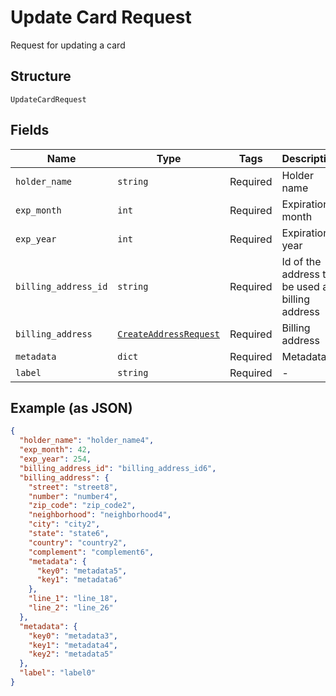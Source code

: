 
# Update Card Request

Request for updating a card

## Structure

`UpdateCardRequest`

## Fields

| Name | Type | Tags | Description |
|  --- | --- | --- | --- |
| `holder_name` | `string` | Required | Holder name |
| `exp_month` | `int` | Required | Expiration month |
| `exp_year` | `int` | Required | Expiration year |
| `billing_address_id` | `string` | Required | Id of the address to be used as billing address |
| `billing_address` | [`CreateAddressRequest`](/doc/models/create-address-request.md) | Required | Billing address |
| `metadata` | `dict` | Required | Metadata |
| `label` | `string` | Required | - |

## Example (as JSON)

```json
{
  "holder_name": "holder_name4",
  "exp_month": 42,
  "exp_year": 254,
  "billing_address_id": "billing_address_id6",
  "billing_address": {
    "street": "street8",
    "number": "number4",
    "zip_code": "zip_code2",
    "neighborhood": "neighborhood4",
    "city": "city2",
    "state": "state6",
    "country": "country2",
    "complement": "complement6",
    "metadata": {
      "key0": "metadata5",
      "key1": "metadata6"
    },
    "line_1": "line_18",
    "line_2": "line_26"
  },
  "metadata": {
    "key0": "metadata3",
    "key1": "metadata4",
    "key2": "metadata5"
  },
  "label": "label0"
}
```

